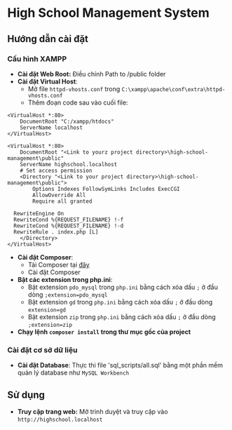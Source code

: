 # **High School Management System**

## **Hướng dẫn cài đặt**

### **Cấu hình XAMPP**

- **Cài đặt Web Root:** Điều chỉnh Path to /public folder
- **Cài đặt Virtual Host**: 
    - Mở file `httpd-vhosts.conf` trong `C:\xampp\apache\conf\extra\httpd-vhosts.conf`
    - Thêm đoạn code sau vào cuối file:
```
<VirtualHost *:80>  
    DocumentRoot "C:/xampp/htdocs" 
    ServerName localhost
</VirtualHost>

<VirtualHost *:80>  
    DocumentRoot "<Link to yourz project directory>\high-school-management\public" 
    ServerName highschool.localhost
    # Set access permission 
    <Directory "<Link to your project directory>\high-school-management\public"> 
        Options Indexes FollowSymLinks Includes ExecCGI
        AllowOverride All
        Require all granted

  RewriteEngine On
  RewriteCond %{REQUEST_FILENAME} !-f
  RewriteCond %{REQUEST_FILENAME} !-d
  RewriteRule . index.php [L]
    </Directory>
</VirtualHost>
```
- **Cài đặt Composer**: 
    - Tải Composer tại [đây](https://getcomposer.org/download/)
    - Cài đặt Composer
- **Bật các extension trong php.ini**:
    - Bật extension `pdo_mysql` trong `php.ini` bằng cách xóa dấu `;` ở đầu dòng `;extension=pdo_mysql`
    - Bật extension `gd` trong `php.ini` bằng cách xóa dấu `;` ở đầu dòng `extension=gd`
    - Bật extension `zip` trong `php.ini` bằng cách xóa dấu `;` ở đầu dòng `;extension=zip`
- **Chạy lệnh `composer install` trong thư mục gốc của project**

### **Cài đặt cơ sở dữ liệu**
- **Cài đặt Database**: Thực thi file 'sql_scripts/all.sql' bằng một phần mềm quản lý database như `MySQL Workbench`

## **Sử dụng**
- **Truy cập trang web:** Mở trình duyệt và truy cập vào `http://highschool.localhost`